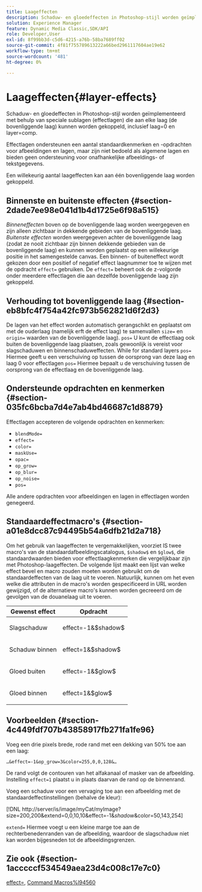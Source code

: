 ```yaml
---
title: Laageffecten
description: Schaduw- en gloedeffecten in Photoshop-stijl worden geïmplementeerd met behulp van speciale sublagen (effectlagen) die aan elke laag (de bovenliggende laag) kunnen worden gekoppeld, inclusief laag=0 en layer=comp.
solution: Experience Manager
feature: Dynamic Media Classic,SDK/API
role: Developer,User
exl-id: 8f99bb3d-c5d6-4215-a76b-58ba7689ff02
source-git-commit: 4f81f755789613222a66bed2961117604ae19e62
workflow-type: tm+mt
source-wordcount: '481'
ht-degree: 0%

---
```


# Laageffecten{#layer-effects}

Schaduw- en gloedeffecten in Photoshop-stijl worden geïmplementeerd met behulp van speciale sublagen (effectlagen) die aan elke laag (de bovenliggende laag) kunnen worden gekoppeld, inclusief laag=0 en layer=comp.

Effectlagen ondersteunen een aantal standaardkenmerken en -opdrachten voor afbeeldingen en lagen, maar zijn niet bedoeld als algemene lagen en bieden geen ondersteuning voor onafhankelijke afbeeldings- of tekstgegevens.

Een willekeurig aantal laageffecten kan aan één bovenliggende laag worden gekoppeld.

## Binnenste en buitenste effecten {#section-2dade7ee98e041d1b4d1725e6f98a515}

*Binneneffecten* boven op de bovenliggende laag worden weergegeven en zijn alleen zichtbaar in dekkende gebieden van de bovenliggende laag. *Buitenste effecten* worden weergegeven achter de bovenliggende laag (zodat ze nooit zichtbaar zijn binnen dekkende gebieden van de bovenliggende laag) en kunnen worden geplaatst op een willekeurige positie in het samengestelde canvas. Een binnen- of buiteneffect wordt gekozen door een positief of negatief effect laagnummer toe te wijzen met de opdracht `effect=` gebruiken. De `effect=` beheert ook de z-volgorde onder meerdere effectlagen die aan dezelfde bovenliggende laag zijn gekoppeld.

## Verhouding tot bovenliggende laag {#section-eb8bfc4f754a42fc973b562821d6f2d3}

De lagen van het effect worden automatisch gerangschikt en geplaatst om met de ouderlaag (namelijk erft de effect laag) te samenvallen `size=` en `origin=` waarden van de bovenliggende laag). `pos=` U kunt de effectlaag ook buiten de bovenliggende laag plaatsen, zoals gewoonlijk is vereist voor slagschaduwen en binnenschaduweffecten. While for standard layers `pos=` Hiermee geeft u een verschuiving op tussen de oorsprong van deze laag en laag 0 voor effectlagen `pos=` Hiermee bepaalt u de verschuiving tussen de oorsprong van de effectlaag en de bovenliggende laag.

## Ondersteunde opdrachten en kenmerken {#section-035fc6bcba7d4e7ab4bd46687c1d8879}

Effectlagen accepteren de volgende opdrachten en kenmerken:

* `blendMode=`
* `effect=`
* `color=`
* `maskUse=`
* `opac=`
* `op_grow=`
* `op_blur=`
* `op_noise=`
* `pos=`

Alle andere opdrachten voor afbeeldingen en lagen in effectlagen worden genegeerd.

## Standaardeffectmacro&#39;s {#section-a01e8dcc87c94495b54a6dfb21d2a718}

Om het gebruik van laageffecten te vergemakkelijken, voorziet IS twee macro&#39;s van de standaardafbeeldingscatalogus, `$shadow$` en `$glow$`, die standaardwaarden bieden voor effectlaagkenmerken die vergelijkbaar zijn met Photoshop-laageffecten. De volgende lijst maakt een lijst van welke effect bevel en macro zouden moeten worden gebruikt om de standaardeffecten van de laag uit te voeren. Natuurlijk, kunnen om het even welke die attributen in de macro&#39;s worden gespecificeerd in URL worden gewijzigd, of de alternatieve macro&#39;s kunnen worden gecreeerd om de gevolgen van de douanelaag uit te voeren.

<table id="table_8089C41AD1F24223A58C7DD8F4DDF73C"> 
 <thead> 
  <tr> 
   <th class="entry"> <b> Gewenst effect</b> </th> 
   <th class="entry"> <b> Opdracht</b> </th> 
  </tr> 
 </thead>
 <tbody> 
  <tr> 
   <td> <p> Slagschaduw </p> </td> 
   <td> <p> <span class="codeph"> effect=-1&amp;$shadow$</span> </p> </td> 
  </tr> 
  <tr> 
   <td> <p> Schaduw binnen </p> </td> 
   <td> <p> <span class="codeph"> effect=1&amp;$shadow$</span> </p> </td> 
  </tr> 
  <tr> 
   <td> <p> Gloed buiten </p> </td> 
   <td> <p> <span class="codeph"> effect=-1&amp;$glow$</span> </p> </td> 
  </tr> 
  <tr> 
   <td> <p> Gloed binnen </p> </td> 
   <td> <p> <span class="codeph"> effect=1&amp;$glow$</span> </p> </td> 
  </tr> 
 </tbody> 
</table>

## Voorbeelden {#section-4c449fdf707b43858917fb271fa1fe96}

Voeg een drie pixels brede, rode rand met een dekking van 50% toe aan een laag:

`…&effect=-1&op_grow=3&color=255,0,0,128&…`

De rand volgt de contouren van het alfakanaal of masker van de afbeelding. Instelling `effect=1` plaatst u in plaats daarvan de rand op de binnenrand.

Voeg een schaduw voor een vervaging toe aan een afbeelding met de standaardeffectinstellingen (behalve de kleur):

[!DNL http://server/is/image/myCat/myImage?size=200,200&extend=0,0,10,10&effect=-1&$shadow$&color=50,143,254]

`extend=` Hiermee voegt u een kleine marge toe aan de rechterbenedenranden van de afbeelding, waardoor de slagschaduw niet kan worden bijgesneden tot de afbeeldingsgrenzen.

## Zie ook {#section-1acccccf534549aea23d4c008c17e7c0}

[effect=](../../../../../is-api/http-ref/image-serving-api-ref/c-http-protocol-reference/c-command-reference/r-effect.md#reference-b1296c4afed047fb921bbc1e33752135), [Command Macros%l94560](../../../../../is-api/http-ref/image-serving-api-ref/c-http-protocol-reference/c-syntax-and-features/r-is-http-command-macros.md#reference-ea2a9571c65a46da83eca27d0013cbf9)

